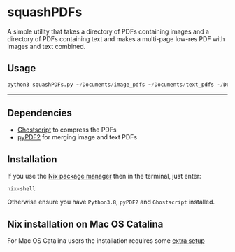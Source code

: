 # squashPDFs

A simple utility that takes a directory of PDFs containing images and a directory of PDFs containing text and makes a multi-page low-res PDF with images and text combined.


## Usage

``` python
python3 squashPDFs.py ~/Documents/image_pdfs ~/Documents/text_pdfs ~/Documents/output.pdf
```

---

## Dependencies

* [Ghostscript](https://www.ghostscript.com) to compress the PDFs
* [pyPDF2](https://pythonhosted.org/PyPDF2/) for merging image and text PDFs

## Installation

If you use the [Nix package manager](https://nixos.org/nix) then in the terminal, just enter:

`nix-shell`

Otherwise ensure you have `Python3.8`, `pyPDF2` and `Ghostscript` installed.

## Nix installation on Mac OS Catalina

For Mac OS Catalina users the installation requires some [extra setup](https://github.com/NixOS/nix/issues/2925#issuecomment-539570232)
